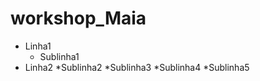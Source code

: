 # workshop_Maia
* Linha1   
  * Sublinha1
* Linha2
 *Sublinha2
  *Sublinha3
   *Sublinha4
    *Sublinha5
